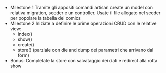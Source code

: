 - Milestone 1
Tramite gli appositi comandi artisan create un model con relativa migration, seeder e un controller.
Usate il file allegato nel seeder per popolare la tabella dei comics
- Milestone 2
Iniziate a definire le prime operazioni CRUD con le relative view:
  - index()
  - show()
  - create()
  - store() (parziale con die and dump dei parametri che arrivano dal form)
- Bonus:
Completate la store con salvataggio dei dati e redirect alla rotta show